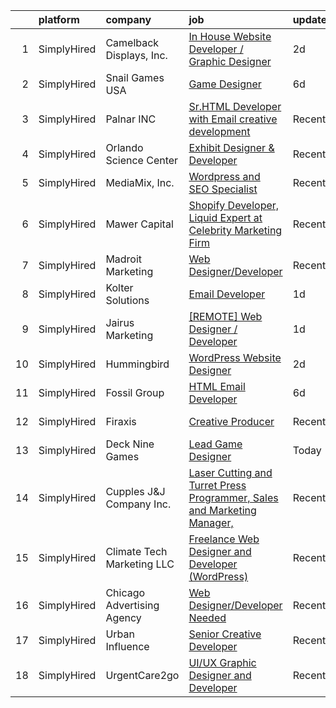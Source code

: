

|    | platform    | company                    | job                                                                                                                                                                                    | update_time   | location          |
|---:|:------------|:---------------------------|:---------------------------------------------------------------------------------------------------------------------------------------------------------------------------------------|:--------------|:------------------|
|  1 | SimplyHired | Camelback Displays, Inc.   | [In House Website Developer / Graphic Designer](https://www.simplyhired.com/job/RBAuc4E3VkgCaIcZqf8wmArBxPTk2H5EC_xnuuUMHeJHR9RK1eLRVg?q=creative+developer)                           | 2d            | Spring, TX        |
|  2 | SimplyHired | Snail Games USA            | [Game Designer](https://www.simplyhired.com/job/iOeXHXIq86F5DhLeCWw1-n2GEogsdCAHuV9omnRFDj0ekPcs32MVaQ?q=creative+developer)                                                           | 6d            | Remote            |
|  3 | SimplyHired | Palnar INC                 | [Sr.HTML Developer with Email creative development](https://www.simplyhired.com/job/z21l9vQuaV8s6dZZUw_CpUUBgIONaO3xyA9KXJgFUDxwYe0_nchW6w?q=creative+developer)                       | Recently      | New Jersey        |
|  4 | SimplyHired | Orlando Science Center     | [Exhibit Designer & Developer](https://www.simplyhired.com/job/JpuP0DVPATVwH0-XnxFsc8nJ-z6kfBqXsh9luvt7lVv6oPB3kNfQcg?q=creative+developer)                                            | Recently      | Orlando, FL       |
|  5 | SimplyHired | MediaMix, Inc.             | [Wordpress and SEO Specialist](https://www.simplyhired.com/job/WzvsMCmw9YmZ0iHrtqSuV4hf0NtrnfCoF3ocdXja_7GkKt8KWIHP8A?q=creative+developer)                                            | Recently      | Remote            |
|  6 | SimplyHired | Mawer Capital              | [Shopify Developer, Liquid Expert at Celebrity Marketing Firm](https://www.simplyhired.com/job/NcEYnlrZWGtaTY8GEPcARFKF3g_CBmWgiu0LK0-onmRAW4BlU5sUww?q=creative+developer)            | Recently      | Clearwater, FL    |
|  7 | SimplyHired | Madroit Marketing          | [Web Designer/Developer](https://www.simplyhired.com/job/2ECCZKv_yRidqYSoG3u4dtl6EIssDNlefGaCRzsDoIHb3JnxZOP6Lw?q=creative+developer)                                                  | Recently      | Remote            |
|  8 | SimplyHired | Kolter Solutions           | [Email Developer](https://www.simplyhired.com/job/RM9-2tUlQYYNA78dUuLKJRRvTSxTq80RMv7gmp6tDBJTnRV_yOUd4g?q=creative+developer)                                                         | 1d            | Orlando, FL       |
|  9 | SimplyHired | Jairus Marketing           | [[REMOTE] Web Designer / Developer](https://www.simplyhired.com/job/0ntjpNx7AcvNAcHDUJam85Dan6VDyt5iWH0M-S33U2pfyxhNJ_fmZg?q=creative+developer)                                       | 1d            | St. Louis, MO     |
| 10 | SimplyHired | Hummingbird                | [WordPress Website Designer](https://www.simplyhired.com/job/Cs8G4gc8wQqIO3b7wNEZe77MprZzhV3NnC-xW5FIe3VvxBtBRpQv8w?q=creative+developer)                                              | 2d            | Dallas, TX        |
| 11 | SimplyHired | Fossil Group               | [HTML Email Developer](https://www.simplyhired.com/job/b4j6Kywjg052uFKYaPsUlog7JSs681pCaag6Ekp4rwmaEKwHW0Fgug?q=creative+developer)                                                    | 6d            | Richardson, TX    |
| 12 | SimplyHired | Firaxis                    | [Creative Producer](https://www.simplyhired.com/job/YZHsKd0iaVIiMkktLCt5yWjaMqDbEVIhkUk2KHSUENYUKaegeoAHbA?q=creative+developer)                                                       | Recently      | Maryland City, MD |
| 13 | SimplyHired | Deck Nine Games            | [Lead Game Designer](https://www.simplyhired.com/job/UN5jtf64BvZVNek-z-vfg_RXfQAq-KGtLrz14Rq93GOedUky4FHajg?q=creative+developer)                                                      | Today         | Remote            |
| 14 | SimplyHired | Cupples J&J Company Inc.   | [Laser Cutting and Turret Press Programmer, Sales and Marketing Manager,](https://www.simplyhired.com/job/2Z3AG77fD7NN_lpo3XIECeD7eIWvaKrt6axn0CTiGwMGXzR2bPvWLg?q=creative+developer) | Recently      | Jackson, TN       |
| 15 | SimplyHired | Climate Tech Marketing LLC | [Freelance Web Designer and Developer (WordPress)](https://www.simplyhired.com/job/S_9EoZ8wLXhSScJU2itoPn5Mue1LWSwTjpycuMtZ41y8I2Bx_hlO3A?q=creative+developer)                        | Recently      | Remote            |
| 16 | SimplyHired | Chicago Advertising Agency | [Web Designer/Developer Needed](https://www.simplyhired.com/job/3WomrldDVp_gZau2C1LngZoA36zG91ldOR1uxfIywCG-c5eoqglKUw?q=creative+developer)                                           | Recently      | Remote            |
| 17 | SimplyHired | Urban Influence            | [Senior Creative Developer](https://www.simplyhired.com/job/lpE_bL-yjqpHSloyTj3b2W_ymBr2Qt4fxKsCaBDIyNYur2UKulPh3g?q=creative+developer)                                               | Recently      | Remote            |
| 18 | SimplyHired | UrgentCare2go              | [UI/UX Graphic Designer and Developer](https://www.simplyhired.com/job/Biq7vf3nJ3rRjPzFzOwFF9ukpHOiSIdratpiAUuJYKfazPNnOGxDJA?q=creative+developer)                                    | Recently      | Keller, TX        |